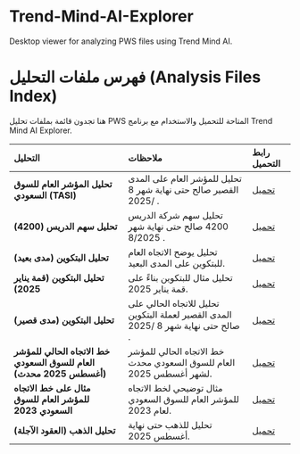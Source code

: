 # Trend-Mind-AI-Explorer
Desktop viewer for analyzing PWS files using Trend Mind AI.

# فهرس ملفات التحليل (Analysis Files Index)

هنا تجدون قائمة بملفات تحليل PWS المتاحة للتحميل والاستخدام مع برنامج Trend Mind AI Explorer.

| التحليل | ملاحظات | رابط التحميل |
| :--- | :--- | :--- |
| **تحليل المؤشر العام للسوق السعودي (TASI)** | تحليل للمؤشر العام على المدى القصير صالح حتى نهاية شهر 8 /2025 . | [تحميل](https://raw.githubusercontent.com/ECTI-DATA/Trend-Mind-AI-Explorer/main/Analyses/TASI_SR_ShortTerm.pws) |
| **تحليل سهم الدريس (4200)** | تحليل سهم شركة الدريس 4200 صالح حتى نهاية شهر 8/2025 . | [تحميل](https://raw.githubusercontent.com/ECTI-DATA/Trend-Mind-AI-Explorer/main/Analyses/AIDrees_ShortTerm_4200.pws) |
| **تحليل البتكوين (مدى بعيد)** | تحليل يوضح الاتجاه العام للبتكوين على المدى البعيد. | [تحميل](https://raw.githubusercontent.com/ECTI-DATA/Trend-Mind-AI-Explorer/main/Analyses/BTC-USDT_Long_Term.pws) |
| **تحليل البتكوين (قمة يناير 2025)** | تحليل مثال للبتكوين بناءً على قمة يناير 2025. | [تحميل](https://raw.githubusercontent.com/ECTI-DATA/Trend-Mind-AI-Explorer/main/Analyses/BTC-USDT_Jan2025_Peak.pws) |
| **تحليل البتكوين (مدى قصير)** | تحليل للاتجاه الحالي على المدى القصير لعملة البتكوين صالح حتى نهاية شهر 8 /2025 . | [تحميل](https://raw.githubusercontent.com/ECTI-DATA/Trend-Mind-AI-Explorer/main/Analyses/BTC-USDT_ShortTerm.pws) |
| **خط الاتجاه الحالي للمؤشر العام للسوق السعودي (أغسطس 2025 محدث)** | خط الاتجاه الحالي للمؤشر العام للسوق السعودي محدث لشهر أغسطس 2025. | [تحميل](https://raw.githubusercontent.com/ECTI-DATA/Trend-Mind-AI-Explorer/main/Analyses/TASI_Current_trend_line.pws) |
| **مثال على خط الاتجاه للمؤشر العام للسوق السعودي 2023** | مثال توضيحي لخط الاتجاه للمؤشر العام للسوق السعودي لعام 2023. | [تحميل](https://raw.githubusercontent.com/ECTI-DATA/Trend-Mind-AI-Explorer/main/Analyses/TASI_trend_line_sample.pws) |
| **تحليل الذهب (العقود الآجلة)** | تحليل للذهب حتى نهاية أغسطس 2025. | [تحميل](https://raw.githubusercontent.com/ECTI-DATA/Trend-Mind-AI-Explorer/main/Analyses/Gold_future.pws) |

